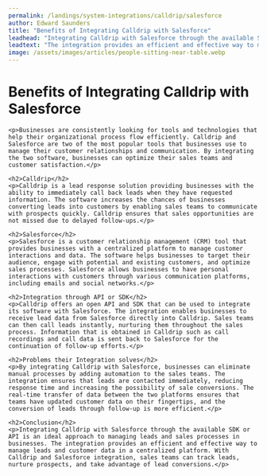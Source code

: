```yaml
---
permalink: /landings/system-integrations/calldrip/salesforce
author: Edward Saunders
title: "Benefits of Integrating Calldrip with Salesforce"
leadhead: "Integrating Calldrip with Salesforce through the available SDK or API is an ideal approach to managing leads and sales processes in businesses"
leadtext: "The integration provides an efficient and effective way to manage leads and customer data in a centralized platform. With Calldrip and Salesforce integration, sales teams can track leads, nurture prospects, and take advantage of lead conversions."
image: /assets/images/articles/people-sitting-near-table.webp
---
```

<div class="arttext">	<h1>Benefits of Integrating Calldrip with Salesforce</h1>
	
	<p>Businesses are consistently looking for tools and technologies that help their organizational process flow efficiently. Calldrip and Salesforce are two of the most popular tools that businesses use to manage their customer relationships and communication. By integrating the two software, businesses can optimize their sales teams and customer satisfaction.</p>

	<h2>Calldrip</h2>
	<p>Calldrip is a lead response solution providing businesses with the ability to immediately call back leads when they have requested information. The software increases the chances of businesses converting leads into customers by enabling sales teams to communicate with prospects quickly. Calldrip ensures that sales opportunities are not missed due to delayed follow-ups.</p>

	<h2>Salesforce</h2>
	<p>Salesforce is a customer relationship management (CRM) tool that provides businesses with a centralized platform to manage customer interactions and data. The software helps businesses to target their audience, engage with potential and existing customers, and optimize sales processes. Salesforce allows businesses to have personal interactions with customers through various communication platforms, including emails and social networks.</p>

	<h2>Integration through API or SDK</h2>
	<p>Calldrip offers an open API and SDK that can be used to integrate its software with Salesforce. The integration enables businesses to receive lead data from Salesforce directly into Calldrip. Sales teams can then call leads instantly, nurturing them throughout the sales process. Information that is obtained in Calldrip such as call recordings and call data is sent back to Salesforce for the continuation of follow-up efforts.</p>

	<h2>Problems their Integration solves</h2>
	<p>By integrating Calldrip with Salesforce, businesses can eliminate manual processes by adding automation to the sales teams. The integration ensures that leads are contacted immediately, reducing response time and increasing the possibility of sale conversions. The real-time transfer of data between the two platforms ensures that teams have updated customer data on their fingertips, and the conversion of leads through follow-up is more efficient.</p>

	<h2>Conclusion</h2>
	<p>Integrating Calldrip with Salesforce through the available SDK or API is an ideal approach to managing leads and sales processes in businesses. The integration provides an efficient and effective way to manage leads and customer data in a centralized platform. With Calldrip and Salesforce integration, sales teams can track leads, nurture prospects, and take advantage of lead conversions.</p>
</div>